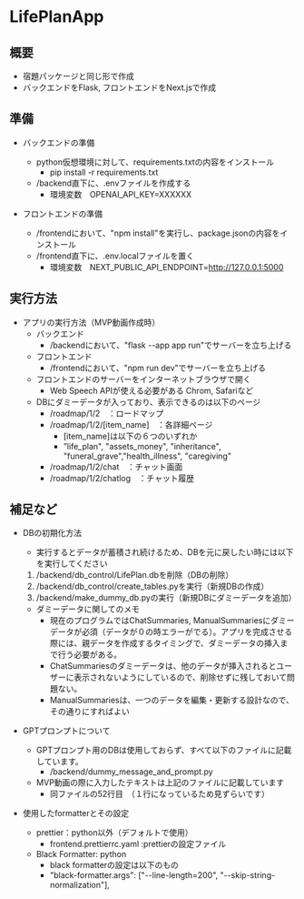 # LifePlanApp

## 概要

- 宿題パッケージと同じ形で作成
- バックエンドをFlask, フロントエンドをNext.jsで作成

## 準備

- バックエンドの準備

  - python仮想環境に対して、requirements.txtの内容をインストール
    - pip install -r requirements.txt
  - /backend直下に、.envファイルを作成する
    - 環境変数　OPENAI_API_KEY=XXXXXX

- フロントエンドの準備
  - /frontendにおいて、"npm install"を実行し、package.jsonの内容をインストール
  - /frontend直下に、.env.localファイルを置く
    - 環境変数　NEXT_PUBLIC_API_ENDPOINT=http://127.0.0.1:5000

## 実行方法

- アプリの実行方法（MVP動画作成時）
  - バックエンド
    - /backendにおいて、"flask --app app run"でサーバーを立ち上げる
  - フロントエンド
    - /frontendにおいて、"npm run dev"でサーバーを立ち上げる
  - フロントエンドのサーバーをインターネットブラウザで開く
    - Web Speech APIが使える必要がある Chrom, Safariなど
  - DBにダミーデータが入っており、表示できるのは以下のページ
    - /roadmap/1/2　：ロードマップ
    - /roadmap/1/2/[item_name]　：各詳細ページ
      - [item_name]は以下の６つのいずれか
      - ”life_plan", "assets_money", "inheritance", "funeral_grave","health_illness", "caregiving"
    - /roadmap/1/2/chat　：チャット画面
    - /roadmap/1/2/chatlog　：チャット履歴

## 補足など

- DBの初期化方法

  - 実行するとデータが蓄積され続けるため、DBを元に戻したい時には以下を実行してください

  1. /backend/db_control/LifePlan.dbを削除（DBの削除）
  2. /backend/db_control/create_tables.pyを実行（新規DBの作成）
  3. /backend/make_dummy_db.pyの実行（新規DBにダミーデータを追加）

  - ダミーデータに関してのメモ
    - 現在のプログラムではChatSummaries, ManualSummariesにダミーデータが必須（データが０の時エラーがでる）。アプリを完成させる際には、親データを作成するタイミングで、ダミーデータの挿入まで行う必要がある。
    - ChatSummariesのダミーデータは、他のデータが挿入されるとユーザーに表示されないようにしているので、削除せずに残しておいて問題ない。
    - ManualSummariesは、一つのデータを編集・更新する設計なので、その通りにすればよい

- GPTプロンプトについて

  - GPTプロンプト用のDBは使用しておらず、すべて以下のファイルに記載しています。
    - /backend/dummy_message_and_prompt.py
  - MVP動画の際に入力したテキストは上記のファイルに記載しています
    - 同ファイルの52行目　（１行になっているため見ずらいです）

- 使用したformatterとその設定
  - prettier：python以外（デフォルトで使用）
    - frontend\.prettierrc.yaml :prettierの設定ファイル
  - Black Formatter: python
    - black formatterの設定は以下のもの
    - "black-formatter.args": ["--line-length=200", "--skip-string-normalization"],
